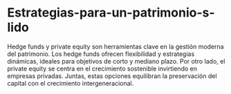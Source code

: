 # Estrategias-para-un-patrimonio-s-lido
Hedge funds y private equity son herramientas clave en la gestión moderna del patrimonio. Los hedge funds ofrecen flexibilidad y estrategias dinámicas, ideales para objetivos de corto y mediano plazo. Por otro lado, el private equity se centra en el crecimiento sostenible invirtiendo en empresas privadas. Juntas, estas opciones equilibran la preservación del capital con el crecimiento intergeneracional.

